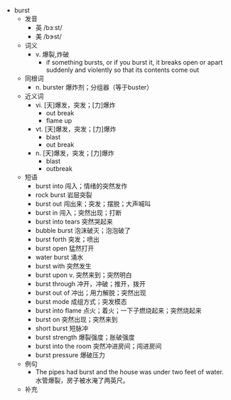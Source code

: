 - burst
  - 发音
    - 英 /bɜːst/
    - 美 /bɝst/
  - 词义
    - v. 爆裂,炸破
      - if something bursts, or if you burst it, it breaks open or apart suddenly and violently so that its contents come out
  - 同根词
    - n. burster 爆炸剂；分组器（等于buster）
  - 近义词
    - vi. [天]爆发，突发；[力]爆炸
      - out break
      - flame up
    - vt. [天]爆发，突发；[力]爆炸
      - blast
      - out break
    - n. [天]爆发，突发；[力]爆炸
      - blast
      - outbreak
  - 短语
    - burst into 闯入；情绪的突然发作
    - rock burst 岩层突裂
    - burst out 闯出来；突发；摆脱；大声喊叫
    - burst in 闯入；突然出现；打断
    - burst into tears 突然哭起来
    - bubble burst 泡沫破灭；泡泡破了
    - burst forth 突发；喷出
    - burst open 猛然打开
    - water burst 涌水
    - burst with 突然发生
    - burst upon v. 突然来到；突然明白
    - burst through 冲开，冲破；推开，拨开
    - burst out of 冲出；用力解脱；突然出现
    - burst mode 成组方式；突发模态
    - burst into flame 点火；着火；一下子燃烧起来；突然烧起来
    - burst on 突然出现；突然来到
    - short burst 短脉冲
    - burst strength 爆裂强度；胀破强度
    - burst into the room 突然冲进房间；闯进房间
    - burst pressure 爆破压力
  - 例句
    - The pipes had burst and the house was under two feet of water. 水管爆裂，房子被水淹了两英尺。
  - 补充
